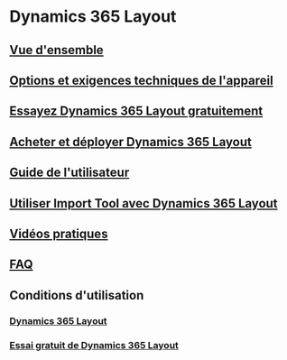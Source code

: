 # Dynamics 365 Layout
## [Vue d'ensemble](index.md)
## [Options et exigences techniques de l'appareil](requirements.md)
## [Essayez Dynamics 365 Layout gratuitement](try-layout-free.md)
## [Acheter et déployer Dynamics 365 Layout](buy-and-deploy-layout.md)
## [Guide de l'utilisateur](user-guide.md)
## [Utiliser Import Tool avec Dynamics 365 Layout](import-tool.md)
## [Vidéos pratiques](videos.md)
## [FAQ](faq.md)
## Conditions d'utilisation
### [Dynamics 365 Layout](../legal/layout-license-terms.md)
### [Essai gratuit de Dynamics 365 Layout](../legal/layout-free-trial.md)


